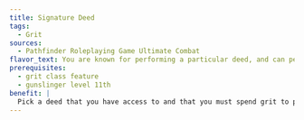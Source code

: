 ```yaml
---
title: Signature Deed
tags:
  - Grit
sources:
  - Pathfinder Roleplaying Game Ultimate Combat
flavor_text: You are known for performing a particular deed, and can perform it with greater ease.
prerequisites:
  - grit class feature
  - gunslinger level 11th
benefit: |
  Pick a deed that you have access to and that you must spend grit to perform. Once per round, you can perform this deed for 1 fewer grit point (minimum 0). You can reduce the cost of a deed in this way only if you have at least 1 grit point.
---
```


